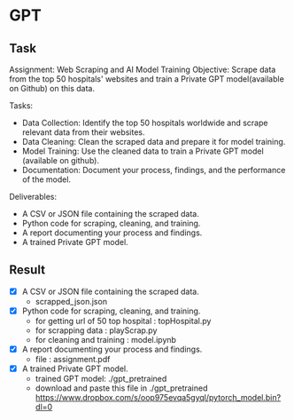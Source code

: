 # GPT

## Task
Assignment: Web Scraping and AI Model Training
Objective: Scrape data from the top 50 hospitals' websites and train a Private GPT model(available on Github) on this data.

Tasks:
* Data Collection: Identify the top 50 hospitals worldwide and scrape relevant data from their websites.
* Data Cleaning: Clean the scraped data and prepare it for model training.
* Model Training: Use the cleaned data to train a Private GPT model (available on github).
* Documentation: Document your process, findings, and the performance of the model.

Deliverables:

* A CSV or JSON file containing the scraped data.
* Python code for scraping, cleaning, and training.
* A report documenting your process and findings.
* A trained Private GPT model.


## Result

- [x] A CSV or JSON file containing the scraped data.
  * scrapped_json.json
- [x] Python code for scraping, cleaning, and training.
  * for getting url of 50 top hospital : topHospital.py
  * for scrapping data : playScrap.py
  * for cleaning and training : model.ipynb
- [x] A report documenting your process and findings.
  * file : assignment.pdf
- [x] A trained Private GPT model.
  * trained GPT model: ./gpt_pretrained
  * download and paste this file in ./gpt_pretrained https://www.dropbox.com/s/oop975evqa5gyql/pytorch_model.bin?dl=0

